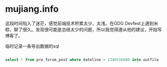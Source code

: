 mujiang.info
============

这段时间陷入了迷茫，感觉前端技术积累太少、太浅。在GDG Devfest上遇到米粽，聊了很久。发现很可能是总结太少的问题，所以我觉得遵从他的建议，开始写博客了。


临时记录一条导出数据的sql

````sql

select * from pre_forum_post where dateline > 1346516000 into outfile '/var/www/bbs.xd.com/discuzx/config/db/pre_forum_post3' fields terminated by ',' enclosed by '"' lines terminated by '\r\n'
